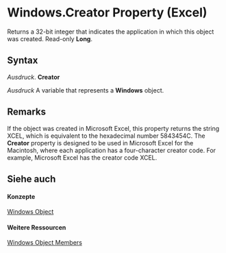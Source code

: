 
# Windows.Creator Property (Excel)

Returns a 32-bit integer that indicates the application in which this object was created. Read-only  **Long**.


## Syntax

 _Ausdruck_. **Creator**

 _Ausdruck_ A variable that represents a **Windows** object.


## Remarks

If the object was created in Microsoft Excel, this property returns the string XCEL, which is equivalent to the hexadecimal number 5843454C. The  **Creator** property is designed to be used in Microsoft Excel for the Macintosh, where each application has a four-character creator code. For example, Microsoft Excel has the creator code XCEL.


## Siehe auch


#### Konzepte


[Windows Object](d5d0e3c9-9132-469c-d033-d29397dacd77.md)
#### Weitere Ressourcen


[Windows Object Members](http://msdn.microsoft.com/library/849cac73-05bf-d9ec-9474-340ae2052a3d%28Office.15%29.aspx)